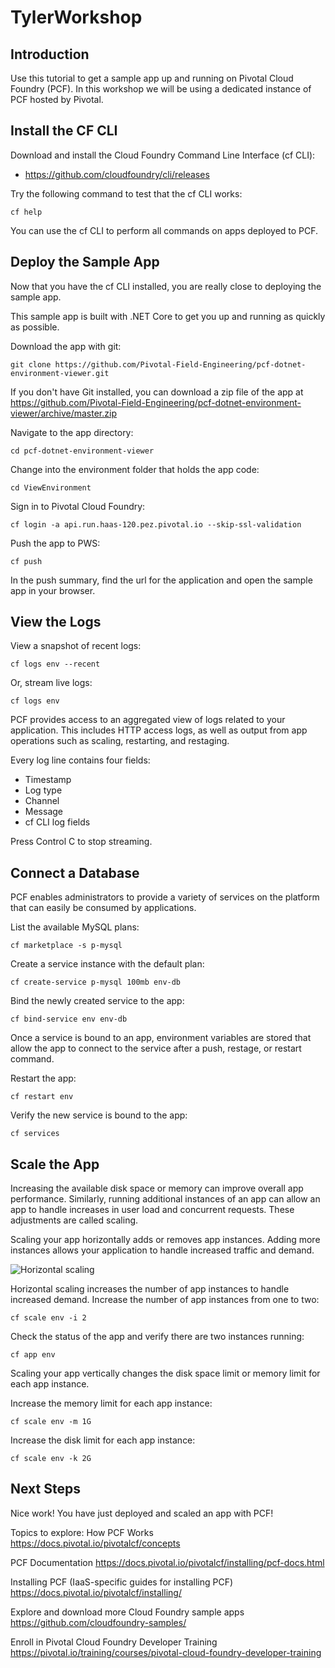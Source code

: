 # TylerWorkshop

## Introduction

Use this tutorial to get a sample app up and running on Pivotal Cloud Foundry (PCF). In this workshop we will be using a dedicated instance of PCF hosted by Pivotal.

## Install the CF CLI

Download and install the Cloud Foundry Command Line Interface (cf CLI):

- https://github.com/cloudfoundry/cli/releases

Try the following command to test that the cf CLI works:

`cf help`

You can use the cf CLI to perform all commands on apps deployed to PCF.

## Deploy the Sample App

Now that you have the cf CLI installed, you are really close to deploying the sample app.

This sample app is built with .NET Core to get you up and running as quickly as possible.

Download the app with git:

`git clone https://github.com/Pivotal-Field-Engineering/pcf-dotnet-environment-viewer.git`

If you don't have Git installed, you can download a zip file of the app at https://github.com/Pivotal-Field-Engineering/pcf-dotnet-environment-viewer/archive/master.zip

Navigate to the app directory:

`cd pcf-dotnet-environment-viewer`

Change into the environment folder that holds the app code:

`cd ViewEnvironment`

Sign in to Pivotal Cloud Foundry:

`cf login -a api.run.haas-120.pez.pivotal.io --skip-ssl-validation`

Push the app to PWS:

`cf push`

In the push summary, find the url for the application and open the sample app in your browser.

## View the Logs

View a snapshot of recent logs:

`cf logs env --recent`

Or, stream live logs:

`cf logs env`

PCF provides access to an aggregated view of logs related to your application. This includes HTTP access logs, as well as output from app operations such as scaling, restarting, and restaging.

Every log line contains four fields:

- Timestamp
- Log type
- Channel
- Message
- cf CLI log fields

Press Control C to stop streaming.

## Connect a Database

PCF enables administrators to provide a variety of services on the platform that can easily be consumed by applications.

List the available MySQL plans:

`cf marketplace -s p-mysql`

Create a service instance with the default plan:

`cf create-service p-mysql 100mb env-db`

Bind the newly created service to the app:

`cf bind-service env env-db`

Once a service is bound to an app, environment variables are stored that allow the app to connect to the service after a push, restage, or restart command.

Restart the app:

`cf restart env`

Verify the new service is bound to the app:

`cf services`

## Scale the App

Increasing the available disk space or memory can improve overall app performance. Similarly, running additional instances of an app can allow an app to handle increases in user load and concurrent requests. These adjustments are called scaling.

Scaling your app horizontally adds or removes app instances. Adding more instances allows your application to handle increased traffic and demand.

![Horizontal scaling](https://d1fto35gcfffzn.cloudfront.net/images/products/gettingstartedwithpcf/scaling@2x.png)

Horizontal scaling increases the number of app instances to handle increased demand.
Increase the number of app instances from one to two:

`cf scale env -i 2`

Check the status of the app and verify there are two instances running:

`cf app env`

Scaling your app vertically changes the disk space limit or memory limit for each app instance.

Increase the memory limit for each app instance:

`cf scale env -m 1G`

Increase the disk limit for each app instance:

`cf scale env -k 2G`

## Next Steps

Nice work! You have just deployed and scaled an app with PCF!

Topics to explore:
How PCF Works 
https://docs.pivotal.io/pivotalcf/concepts

PCF Documentation 
https://docs.pivotal.io/pivotalcf/installing/pcf-docs.html

Installing PCF (IaaS-specific guides for installing PCF) 
https://docs.pivotal.io/pivotalcf/installing/

Explore and download more Cloud Foundry sample apps 
https://github.com/cloudfoundry-samples/

Enroll in Pivotal Cloud Foundry Developer Training 
https://pivotal.io/training/courses/pivotal-cloud-foundry-developer-training
